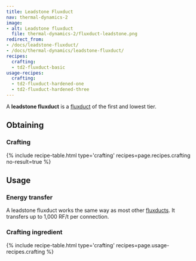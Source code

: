 ```yaml
---
title: Leadstone Fluxduct
nav: thermal-dynamics-2
image:
- alt: Leadstone fluxduct
  file: thermal-dynamics-2/fluxduct-leadstone.png
redirect_from:
- /docs/leadstone-fluxduct/
- /docs/thermal-dynamics/leadstone-fluxduct/
recipes:
  crafting:
  - td2-fluxduct-basic
usage-recipes:
  crafting:
  - td2-fluxduct-hardened-one
  - td2-fluxduct-hardened-three
---
```


A **leadstone fluxduct** is a [fluxduct](/docs/thermal-dynamics-2/fluxducts/) of the first and
lowest tier.


Obtaining
---------

### Crafting
{% include recipe-table.html type='crafting' recipes=page.recipes.crafting no-result=true %}


Usage
-----

### Energy transfer
A leadstone fluxduct works the same way as most other
[fluxducts](/docs/thermal-dynamics-2/fluxducts/). It transfers up to 1,000 RF/t per connection.

### Crafting ingredient
{% include recipe-table.html type='crafting' recipes=page.usage-recipes.crafting %}
